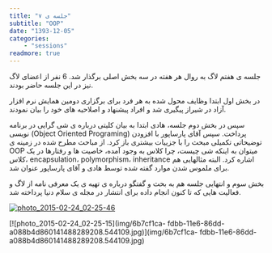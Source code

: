 ```yaml
---
title: "جلسه ی ۷"
subtitle: "OOP"
date: "1393-12-05"
categories:
    - "sessions"
readmore: true
---
```

جلسه ی هفتم لاگ به روال هر هفته در سه بخش اصلی برگذار شد. 6 نفر از اعضای لاگ نیز در این جلسه حاضر بودند.

در بخش اول ابتدا وظایف محول شده به هر فرد برای برگزاری دومین همایش نرم افزار آزاد در شیراز پیگیری شد و افراد پیشنهاد و اصلاحیه های خود را بیان نمودند.

سپس در بخش دوم جلسه، هادی ابتدا به بیان کلیتی درباره ی شی گرایی در برنامه نویسی (Object Oriented Programing) پرداخت. سپس آقای پارساپور با افزودن توضیحاتی تکمیلی مبحث را با جزییات بیشتری باز کرد. از مباحث مطرح شده در زمینه ی OOP میتوان به اینکه شی چیست، چرا کلاس به وجود آمده، خاصیت ها و رفتارها در یک کلاس، encapsulation، polymorphism، inheritance اشاره کرد. البته مثالهایی هم برای ملموس شدن موارد گفته شده توسط هادی و آقای پارساپور عنوان شد.

بخش سوم و انتهایی جلسه هم به بحث و گفتگو درباره ی تهیه ی یک معرفی نامه از لاگ و فعالیت هایی که تا کنون انجام داده برای انتشار در مجله ی سلام دنیا پرداخته شد.

[![photo_2015-02-24_02-25-46](../../img/6b7cefe0-fdbb-11e6-86dd-a088b4d860141488289208.5440776.jpg)](img/6b7cefe0-fdbb-11e6-86dd-a088b4d860141488289208.5440776.jpg)

[![photo_2015-02-24_02-25-15](img/6b7cf1ca-
fdbb-11e6-86dd-a088b4d860141488289208.544109.jpg)](img/6b7cf1ca-
fdbb-11e6-86dd-a088b4d860141488289208.544109.jpg)
